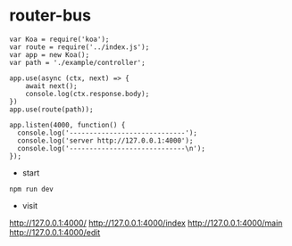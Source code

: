 # router-bus

```
var Koa = require('koa');
var route = require('../index.js');
var app = new Koa();
var path = './example/controller';

app.use(async (ctx, next) => {
	await next();
	console.log(ctx.response.body);
})
app.use(route(path));

app.listen(4000, function() {
  console.log('-----------------------------');
  console.log('server http://127.0.0.1:4000');
  console.log('-----------------------------\n');
});
```

- start

```
npm run dev
```

- visit

http://127.0.0.1:4000/
http://127.0.0.1:4000/index
http://127.0.0.1:4000/main
http://127.0.0.1:4000/edit
